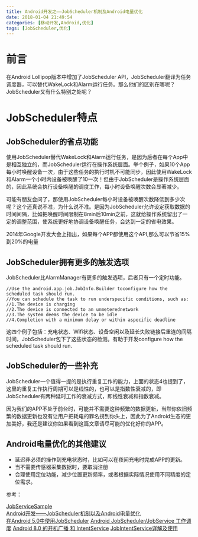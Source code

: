 ```yaml
---
title: Android开发之——JobScheduler机制及Android电量优化
date: 2018-01-04 21:49:54
categories: [移动开发,Android,优化]
tags: [JobScheduler,优化]
---
```

# 前言 

在Android Lollipop版本中增加了JobScheduler API，JobScheduler翻译为任务调度器，可以替代WakeLock和Alarm运行任务。那么他们的区别在哪呢？JobScheduler又有什么特别之处呢？   
<!--more-->

# JobScheduler特点   
## JobScheduler的省点功能  
使用JobScheduler替代WakeLock和Alarm运行任务，是因为后者在每个App中是相互独立的，而JobScheduler运行在操作系统层面。举个例子，如果10个App每小时唤醒设备一次，由于这些任务的执行时机不可能同步，因此使用WakeLock和Alarm一个小时内设备被唤醒了10一次！但由于JobScheduler是操作系统层面的，因此系统会执行设备唤醒的调度工作，每小时设备唤醒次数会显著减少。   

可能有朋友会问了，那使用JobScheduler每小时设备被唤醒次数降低到多少次呢？这个还真说不准，为什么说不准。是因为JobScheduler允许设定获取数据的时间间隔，比如把唤醒时间限制在8min后10min之前，这就给操作系统留出了一定的调整范围，使系统更好地协调设备唤醒任务，会达到一定的省电效果。  

2014年Google开发大会上指出，如果每个APP都使用这个API,那么可以节省15%到20%的电量     

## JobScheduler拥有更多的触发选项   
JobScheduler比AlarmManager有更多的触发选项，后者只有一个定时功能。   

	//Use the android.app.job.JobInfo.Builder toconfigure how the scheduled task should run.  
	//You can schedule the task to run underspecific conditions, such as:  
	//1.The device is charging  
	//2.The device is connected to an unmeterednetwork  
	//3.The system deems the device to be idle  
	//4.Completion with a minimum delay or within aspecific deadline 

这四个例子包括：充电状态、Wifi状态、设备空闲以及延长失败链接后重连的间隔时间，JobScheduler包下了这些状态的检测。有助于开发configure how the scheduled task should run.  

## JobScheduler的一些补充 

JobScheduler一个值得一提的是执行重复工作的能力，上面的状态4也提到了，这里的重复工作执行周期可以是线性的，也可以是指数性衰减的，即JobScheduler有两种延时工作的衰减方式，即线性衰减和指数衰减。  

因为我们的APP不处于前台时，可能并不需要这种频繁的数据更新，当然你依旧频繁的数据更新也没有让用户把耗电的罪名拐到你头上，因此为了Android生态的更加美好，我还是建议你如果看到这篇文章请尽可能的优化好你的APP。  

## Android电量优化的其他建议 
- 延迟非必须的操作到充电状态时，比如可以在夜间充电时完成APP的更新。  
- 当不需要传感器采集数据时，要取消注册  
- 合理使用定位功能，减少位置更新频率，或者根据实际情况使用不同精度的定位需求。   

参考：  


[JobServiceSample][1]  
[Android开发——JobScheduler机制以及Android电量优化][2]   
[在Android 5.0中使用JobScheduler][3]
[Android JobScheduler/JobService 工作调度][4]
[Android 8.0 的开机广播 和 IntentService][5]
[JobIntentService详解及使用][6]


[1]: https://github.com/PGzxc/JobServiceSample/
[2]: http://blog.csdn.net/SEU_Calvin/article/details/54799939     
[3]: http://blog.csdn.net/bboyfeiyu/article/details/44809395    
[4]: http://blog.csdn.net/qq_31726827/article/details/50462025 
[5]: https://www.jianshu.com/p/378819c21bde    
[6]: http://blog.csdn.net/houson_c/article/details/78461751
  


